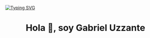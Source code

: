 [![Typing SVG](https://readme-typing-svg.demolab.com?font=Fira+Code&size=30&pause=1000&color=F77F1A&width=600&lines=Bienvenidos+al+GitHub+de+Gabyfinn;Desarrollador+Fullstack)](https://git.io/typing-svg)

<h1 align="center">Hola 👋, soy Gabriel Uzzante</h1>
<!--
**gabyfinn/gabyfinn** is a ✨ _special_ ✨ repository because its `README.md` (this file) appears on your GitHub profile.



Here are some ideas to get you started:

- 🔭 I’m currently working on ...
- 🌱 I’m currently learning ...
- 👯 I’m looking to collaborate on ...
- 🤔 I’m looking for help with ...
- 💬 Ask me about ...
- 📫 How to reach me: ...
- 😄 Pronouns: ...
- ⚡ Fun fact: ...
-->
